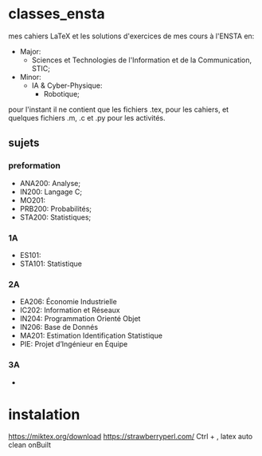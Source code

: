 # classes_ensta
mes cahiers LaTeX et les solutions d'exercices de mes cours à l'ENSTA en:

- Major:
  - Sciences et Technologies de l'Information et de la Communication, STIC;
- Minor:
  - IA & Cyber-Physique:
    - Robotique;

pour l'instant il ne contient que les fichiers .tex, pour les cahiers, et quelques fichiers .m, .c et .py pour les activités.

## sujets
### preformation

- ANA200: Analyse;
- IN200: Langage C;
- MO201: 
- PRB200: Probabilités;
- STA200: Statistiques;


### 1A
- ES101: 
- STA101: Statistique

### 2A
- EA206: Économie Industrielle 
- IC202: Information et Réseaux
- IN204: Programmation Orienté Objet
- IN206: Base de Donnés
- MA201: Estimation Identification Statistique
- PIE: Projet d’Ingénieur en Équipe 

### 3A
- 


# instalation
https://miktex.org/download
https://strawberryperl.com/
Ctrl + ,
latex auto clean
onBuilt